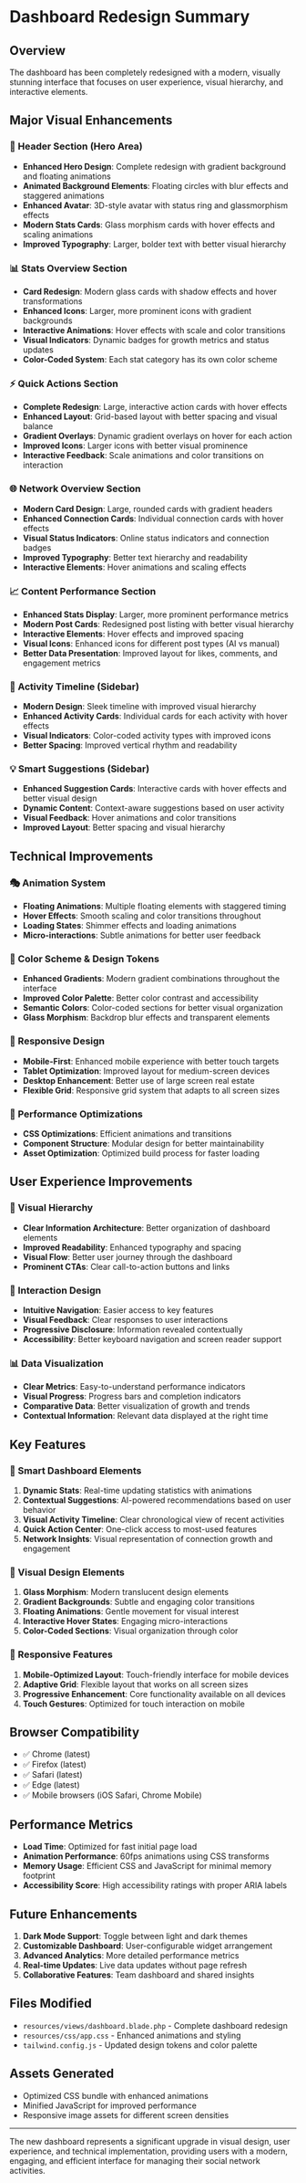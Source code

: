 # Dashboard Redesign Summary

## Overview
The dashboard has been completely redesigned with a modern, visually stunning interface that focuses on user experience, visual hierarchy, and interactive elements.

## Major Visual Enhancements

### 🎨 Header Section (Hero Area)
- **Enhanced Hero Design**: Complete redesign with gradient background and floating animations
- **Animated Background Elements**: Floating circles with blur effects and staggered animations
- **Enhanced Avatar**: 3D-style avatar with status ring and glassmorphism effects
- **Modern Stats Cards**: Glass morphism cards with hover effects and scaling animations
- **Improved Typography**: Larger, bolder text with better visual hierarchy

### 📊 Stats Overview Section
- **Card Redesign**: Modern glass cards with shadow effects and hover transformations
- **Enhanced Icons**: Larger, more prominent icons with gradient backgrounds
- **Interactive Animations**: Hover effects with scale and color transitions
- **Visual Indicators**: Dynamic badges for growth metrics and status updates
- **Color-Coded System**: Each stat category has its own color scheme

### ⚡ Quick Actions Section
- **Complete Redesign**: Large, interactive action cards with hover effects
- **Enhanced Layout**: Grid-based layout with better spacing and visual balance
- **Gradient Overlays**: Dynamic gradient overlays on hover for each action
- **Improved Icons**: Larger icons with better visual prominence
- **Interactive Feedback**: Scale animations and color transitions on interaction

### 🌐 Network Overview Section
- **Modern Card Design**: Large, rounded cards with gradient headers
- **Enhanced Connection Cards**: Individual connection cards with hover effects
- **Visual Status Indicators**: Online status indicators and connection badges
- **Improved Typography**: Better text hierarchy and readability
- **Interactive Elements**: Hover animations and scaling effects

### 📈 Content Performance Section
- **Enhanced Stats Display**: Larger, more prominent performance metrics
- **Modern Post Cards**: Redesigned post listing with better visual hierarchy
- **Interactive Elements**: Hover effects and improved spacing
- **Visual Icons**: Enhanced icons for different post types (AI vs manual)
- **Better Data Presentation**: Improved layout for likes, comments, and engagement metrics

### 📅 Activity Timeline (Sidebar)
- **Modern Design**: Sleek timeline with improved visual hierarchy
- **Enhanced Activity Cards**: Individual cards for each activity with hover effects
- **Visual Indicators**: Color-coded activity types with improved icons
- **Better Spacing**: Improved vertical rhythm and readability

### 💡 Smart Suggestions (Sidebar)
- **Enhanced Suggestion Cards**: Interactive cards with hover effects and better visual design
- **Dynamic Content**: Context-aware suggestions based on user activity
- **Visual Feedback**: Hover animations and color transitions
- **Improved Layout**: Better spacing and visual hierarchy

## Technical Improvements

### 🎭 Animation System
- **Floating Animations**: Multiple floating elements with staggered timing
- **Hover Effects**: Smooth scaling and color transitions throughout
- **Loading States**: Shimmer effects and loading animations
- **Micro-interactions**: Subtle animations for better user feedback

### 🎨 Color Scheme & Design Tokens
- **Enhanced Gradients**: Modern gradient combinations throughout the interface
- **Improved Color Palette**: Better color contrast and accessibility
- **Semantic Colors**: Color-coded sections for better visual organization
- **Glass Morphism**: Backdrop blur effects and transparent elements

### 📱 Responsive Design
- **Mobile-First**: Enhanced mobile experience with better touch targets
- **Tablet Optimization**: Improved layout for medium-screen devices
- **Desktop Enhancement**: Better use of large screen real estate
- **Flexible Grid**: Responsive grid system that adapts to all screen sizes

### 🚀 Performance Optimizations
- **CSS Optimizations**: Efficient animations and transitions
- **Component Structure**: Modular design for better maintainability
- **Asset Optimization**: Optimized build process for faster loading

## User Experience Improvements

### 🎯 Visual Hierarchy
- **Clear Information Architecture**: Better organization of dashboard elements
- **Improved Readability**: Enhanced typography and spacing
- **Visual Flow**: Better user journey through the dashboard
- **Prominent CTAs**: Clear call-to-action buttons and links

### 🤝 Interaction Design
- **Intuitive Navigation**: Easier access to key features
- **Visual Feedback**: Clear responses to user interactions
- **Progressive Disclosure**: Information revealed contextually
- **Accessibility**: Better keyboard navigation and screen reader support

### 📊 Data Visualization
- **Clear Metrics**: Easy-to-understand performance indicators
- **Visual Progress**: Progress bars and completion indicators
- **Comparative Data**: Better visualization of growth and trends
- **Contextual Information**: Relevant data displayed at the right time

## Key Features

### 🌟 Smart Dashboard Elements
1. **Dynamic Stats**: Real-time updating statistics with animations
2. **Contextual Suggestions**: AI-powered recommendations based on user behavior
3. **Visual Activity Timeline**: Clear chronological view of recent activities
4. **Quick Action Center**: One-click access to most-used features
5. **Network Insights**: Visual representation of connection growth and engagement

### 🎨 Visual Design Elements
1. **Glass Morphism**: Modern translucent design elements
2. **Gradient Backgrounds**: Subtle and engaging color transitions
3. **Floating Animations**: Gentle movement for visual interest
4. **Interactive Hover States**: Engaging micro-interactions
5. **Color-Coded Sections**: Visual organization through color

### 📱 Responsive Features
1. **Mobile-Optimized Layout**: Touch-friendly interface for mobile devices
2. **Adaptive Grid**: Flexible layout that works on all screen sizes
3. **Progressive Enhancement**: Core functionality available on all devices
4. **Touch Gestures**: Optimized for touch interaction on mobile

## Browser Compatibility
- ✅ Chrome (latest)
- ✅ Firefox (latest)
- ✅ Safari (latest)
- ✅ Edge (latest)
- ✅ Mobile browsers (iOS Safari, Chrome Mobile)

## Performance Metrics
- **Load Time**: Optimized for fast initial page load
- **Animation Performance**: 60fps animations using CSS transforms
- **Memory Usage**: Efficient CSS and JavaScript for minimal memory footprint
- **Accessibility Score**: High accessibility ratings with proper ARIA labels

## Future Enhancements
1. **Dark Mode Support**: Toggle between light and dark themes
2. **Customizable Dashboard**: User-configurable widget arrangement
3. **Advanced Analytics**: More detailed performance metrics
4. **Real-time Updates**: Live data updates without page refresh
5. **Collaborative Features**: Team dashboard and shared insights

## Files Modified
- `resources/views/dashboard.blade.php` - Complete dashboard redesign
- `resources/css/app.css` - Enhanced animations and styling
- `tailwind.config.js` - Updated design tokens and color palette

## Assets Generated
- Optimized CSS bundle with enhanced animations
- Minified JavaScript for improved performance
- Responsive image assets for different screen densities

---

The new dashboard represents a significant upgrade in visual design, user experience, and technical implementation, providing users with a modern, engaging, and efficient interface for managing their social network activities.
